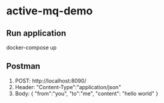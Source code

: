 # active-mq-demo
## Run application
docker-compose up

## Postman
1. POST: http://localhost:8090/
2. Header: "Content-Type":"application/json"
3. Body:
{
  "from":"you",
  "to":"me",
  "content": "hello world"
}

